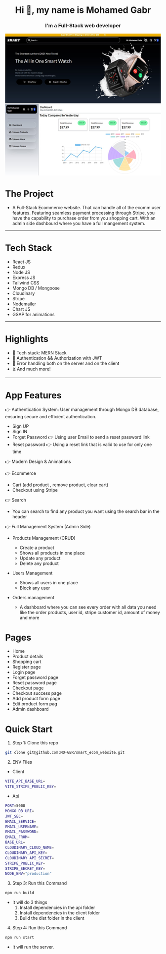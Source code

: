 <h1 align="center">
    Hi 👋, my name is Mohamed Gabr
</h1>
<h3 align="center">
    I'm a Full-Stack web developer
</h3>

![IMG-1](App-screen-1.jpg)
![IMG](App-screen-2.jpg)

# The Project
- A Full-Stack Ecommerce website. That can handle all of the ecomm user features. Featuring seamless payment processing through Stripe, you have the capability to purchase order from you shopping cart. With an admin side dashbourd where you have a full mangement system.

---
# Tech Stack
- React JS
- Redux
- Node JS
- Express JS
- Tailwind CSS
- Mongo DB / Mongoose
- Cloudinary
- Stripe
- Nodemailer
- Chart JS
- GSAP for animations
---

# Highlights
- 🌟 Tech stack: MERN Stack
- 🎃 Authentication && Authorization with JWT
- 🐞 Error handling both on the server and on the client
- ⏳ And much more!
---

# App Features
👉 Authentication System: User management through Mongo DB database, ensuring secure and efficient authentication.
- Sign UP
- Sign IN
- Forget Password 👉 Using user Email to send a reset password link
- Reset password 👉 Using a reset link that is valid to use for only one time

👉 Modern Design & Animations

👉 Ecommerce
- Cart (add product , remove product, clear cart)
- Checkout using Stripe

👉 Search
- You can search to find any product you want using the search bar in the header

👉 Full Management System (Admin Side)
- Products Management (CRUD)
  - Create a product
  - Shows all products in one place
  - Update any product
  - Delete any product

- Users Management
  - Shows all users in one place
  - Block any user

- Orders management
  - A dashboard where you can see every order with all data you need like the order products, user id, stripe customer id, amount of money and more

# Pages
- Home
- Product details
- Shopping cart
- Register page
- Login page
- Forget password page
- Reset password page
- Checkout page
- Checkout success page
- Add product form page
- Edit product form pag
- Admin dashboard

# Quick Start
1. Step 1: Clone this repo
```bash
git clone git@github.com:MO-GBR/smart_ecom_website.git
```
2. ENV Files
- Client
```bash
VITE_API_BASE_URL=
VITE_STRIPE_PUBLIC_KEY=
```
- Api
```bash
PORT=5000
MONGO_DB_URI=
JWT_SEC=
EMAIL_SERVICE=
EMAIL_USERNAME=
EMAIL_PASSWORD=
EMAIL_FROM=
BASE_URL=
CLOUDINARY_CLOUD_NAME=
CLOUDINARY_API_KEY=
CLOUDINARY_API_SECRET=
STRIPE_PUBLIC_KEY=
STRIPE_SECRET_KEY=
NODE_ENV="production"
```
3. Step 3: Run this Command
```bash
npm run build
```
- It will do 3 things
  1. Install dependencies in the api folder
  2. Install dependencies in the client folder
  3. Build the dist folder in the client

4. Step 4: Run this Command
```bash
npm run start
```
- It will run the server.